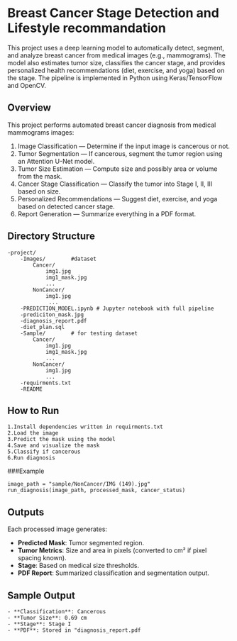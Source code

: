 # Breast Cancer Stage Detection and Lifestyle recommandation 

This project uses a deep learning model to automatically detect, segment, and analyze breast cancer from medical images (e.g., mammograms).
The model also estimates tumor size, classifies the cancer stage, and provides personalized health recommendations (diet, exercise, and yoga) based on the stage. The pipeline is implemented in Python using Keras/TensorFlow and OpenCV.

##  Overview

This project performs automated breast cancer diagnosis from medical mammograms images:
1. Image Classification — Determine if the input image is cancerous or not.
2. Tumor Segmentation — If cancerous, segment the tumor region using an Attention U-Net model.
3. Tumor Size Estimation — Compute size and possibly area or volume from the mask.
4. Cancer Stage Classification — Classify the tumor into Stage I, II, III based on size.
5. Personalized Recommendations — Suggest diet, exercise, and yoga based on detected cancer stage.
6. Report Generation — Summarize everything in a PDF format.

##  Directory Structure

	-project/
		-Images/		#dataset 
			Cancer/
				img1.jpg
				img1_mask.jpg
				...
			NonCancer/
				img1.jpg
				 ...
		-PREDICTION_MODEL.ipynb # Jupyter notebook with full pipeline
		-prediciton_mask.jpg
		-diagnosis_report.pdf
		-diet_plan.sql
		-Sample/		# for testing dataset 
			Cancer/
				img1.jpg
				img1_mask.jpg
				...
			NonCancer/
				img1.jpg
			 	...
		-requirments.txt
		-README
		
##  How to Run

	1.Install dependencies written in requirments.txt
	2.Load the image
	3.Predict the mask using the model
	4.Save and visualize the mask
	5.Classify if cancerous
	6.Run diagnosis

###Example
	
 	image_path = "sample/NonCancer/IMG (149).jpg"
	run_diagnosis(image_path, processed_mask, cancer_status)

##  Outputs

Each processed image generates:
- **Predicted Mask**: Tumor segmented region.
- **Tumor Metrics**: Size and area in pixels (converted to cm² if pixel spacing known).
- **Stage**: Based on medical size thresholds.
- **PDF Report**: Summarized classification and segmentation output.

##  Sample Output

	- **Classification**: Cancerous
	- **Tumor Size**: 0.69 cm 
	- **Stage**: Stage I
	- **PDF**: Stored in "diagnosis_report.pdf
